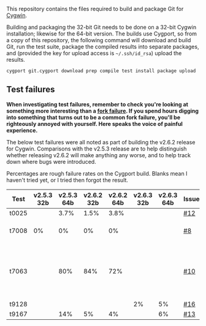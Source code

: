 This repository contains the files required to build and package Git for [Cygwin][].

Building and packaging the 32-bit Git needs to be done on a 32-bit Cygwin installation; likewise for the 64-bit version.  The builds use Cygport, so from a copy of this repository, the following command will download and build Git, run the test suite, package the compiled results into separate packages, and (provided the key for upload access is `~/.ssh/id_rsa`) upload the results.

    cygport git.cygport download prep compile test install package upload

## Test failures

**When investigating test failures, remember to check you're looking at something more interesting than a [fork failure][].  If you spend hours digging into something that turns out to be a common fork failure, you'll be righteously annoyed with yourself.  Here speaks the voice of painful experience.**

The below test failures were all noted as part of building the v2.6.2 release for Cygwin.  Comparisons with the v2.5.3 release are to help distinguish whether releasing v2.6.2 will make anything any worse, and to help track down where bugs were introduced.

Percentages are rough failure rates on the Cygport build.  Blanks mean I haven't tried yet, or I tried then forgot the result.

Test  | v2.5.3 32b | v2.5.3 64b | v2.6.2 32b | v2.6.2 64b | v2.6.3 32b | v2.6.3 64b | Issue   | Notes
------|------------|------------|------------|------------|------------|------------|---------|-------
t0025 |            | 3.7%       | 1.5%       | 3.8%       |            |            | [#12][] |
t7008 | 0%         | 0%         | 0%         | 0%         |            |            | [#8][]  | Should be failing!
t7063 |            | 80%        | 84%        | 72%        |            |            | [#10][] | Failing tests are disabled in the Cygport file
t9128 |            |            |            |            | 2%         | 5%         | [#16][] |
t9167 |            | 14%        | 5%         | 4%         |            | 6%         | [#13][] |

[Cygwin]: http://www.cygwin.com
[fork failure]: https://cygwin.com/faq.html#faq.using.fixing-fork-failures
[#8]: https://github.com/me-and/Cygwin-Git/issues/8
[#10]: https://github.com/me-and/Cygwin-Git/issues/10
[#11]: https://github.com/me-and/Cygwin-Git/issues/11
[#12]: https://github.com/me-and/Cygwin-Git/issues/12
[#13]: https://github.com/me-and/Cygwin-Git/issues/13
[#16]: https://github.com/me-and/Cygwin-Git/issues/16
